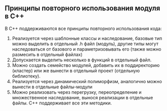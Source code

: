 ## Принципы повторного использования модуля в С++ ##

В С++ поддерживаются все принципы повторного использования кода:
1. Реализуется через шаблонные классы и наследование, базовые тип можно выделить в отдельный .h файл (модуль), другие типы могут наследоваться от базового и параметризовывать его (также можно размесить в отдельный файлах)
2. Допускается выделить несколько в функций в отдельный файл.
3. Можно создать семейство модулей, добавить их в поддиректорию (кластер) или же вынести в отдельный проект (отдельную библиотеку).
4. Реализуется через динамический полиморфизм, аналогично можно вынести в отдельные файлы-модули
5. Можно реализовать через перегрузку, переопределение и множественное наследование, вынося реализации в отдельные файлы. С++ поддерживает все эти методики.